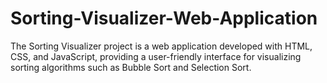 # Sorting-Visualizer-Web-Application
The Sorting Visualizer project is a web application developed with HTML, CSS, and JavaScript, providing a user-friendly interface for visualizing sorting algorithms such as Bubble Sort and Selection Sort.
